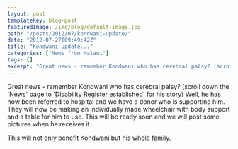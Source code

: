 ```yaml
---
layout: post
templateKey: blog-post
featuredImage: /img/blog/default-image.jpg
path: "/posts/2012/07/kondwani-update/"
date: "2012-07-27T09:49:42Z"
title: "Kondwani update..."
categories: ["News from Malawi"]
tags: []
excerpt: "Great news - remember Kondwani who has cerebral palsy? (scroll down the 'News' page to 'Disability ..."
---
```


Great news - remember Kondwani who has cerebral palsy? (scroll down the 'News' page to ['Disability Register established'](https://www.landirani.org/news/2012/05/21/disability-register-established/ "Disability Register established") for his story) Well, he has now been referred to hospital and we have a donor who is supporting him.  They will now be making an individually made wheelchair with body support and a table for him to use. This will be ready soon and we will post some pictures when he receives it.

This will not only benefit Kondwani but his whole family.